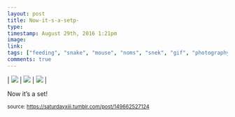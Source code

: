 ```yaml
---
layout: post
title: Now-it-s-a-setp-
type: 
timestamp: August 29th, 2016 1:21pm
image: 
link: 
tags: ["feeding", "snake", "mouse", "noms", "snek", "gif", "photography"]
comments: true
---
```


| <img src="https://saturdayxiii.github.io/media/149662527124_0.gif"/> | <img src="https://saturdayxiii.github.io/media/149662527124_1.gif"/> | <img src="https://saturdayxiii.github.io/media/149662527124_2.gif"/> |

Now it’s a set!
 
  
<small>source: https://saturdayxiii.tumblr.com/post/149662527124</small>